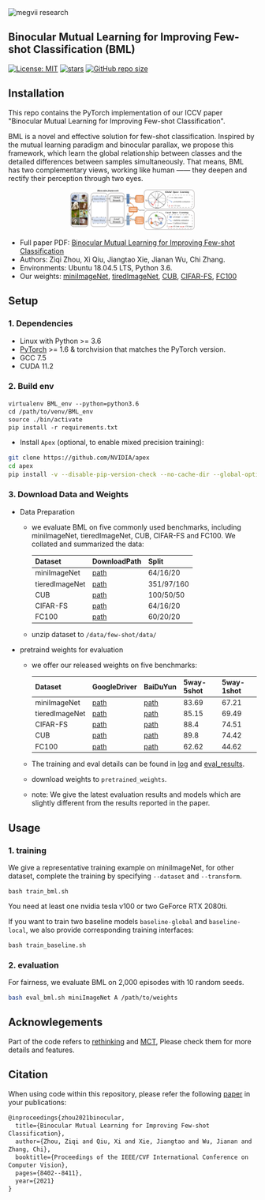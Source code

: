 <img src="https://cdnstatic.megvii.com/websiteFE/static/img/logo_hover.2bd68a45.png" width="16%" alt="megvii research"/>

## Binocular Mutual Learning for Improving Few-shot Classification (BML)
[![License: MIT](https://img.shields.io/badge/License-MIT-yellow.svg?style=flat-square)](https://creativecommons.org/licenses/by-nc-sa/4.0/)
[![stars](https://img.shields.io/github/stars/ZZQzzq/BML.svg?style=flat-square)](https://github.com/ZZQzzq/BML/stargazers)
[![GitHub repo size](https://img.shields.io/github/repo-size/ZZQzzq/BML.svg?style=flat-square)](./README.md)

## Installation

This repo contains the PyTorch implementation of our ICCV paper "Binocular Mutual Learning for Improving Few-shot Classification". 

BML is a novel and effective solution for few-shot classification. Inspired by the mutual learning paradigm and binocular parallax, we propose this framework, which learn the global relationship between classes and the detailed differences between samples simultaneously. That means, BML has two complementary views, working like human —— they deepen and rectify their perception through two eyes.
<p style="width: 50%; display: block; margin-left: auto; margin-right: auto">
  <img src="./assets/bml_framework.png" alt="BML framework diagram"/>
</p>

- Full paper PDF: [Binocular Mutual Learning for Improving Few-shot Classification](https://arxiv.org/abs/2108.12104)
- Authors: Ziqi Zhou, Xi Qiu, Jiangtao Xie, Jianan Wu, Chi Zhang.
- Environments: Ubuntu 18.04.5 LTS, Python 3.6. 
- Our weights: [miniImageNet](), [tiredImageNet](), [CUB](), [CIFAR-FS](), [FC100]()

## Setup
### 1. Dependencies
- Linux with Python >= 3.6
- [PyTorch](https://pytorch.org/get-started/locally/) >= 1.6 & torchvision that matches the PyTorch version.
- GCC 7.5
- CUDA 11.2
### 2. Build env
```
virtualenv BML_env --python=python3.6
cd /path/to/venv/BML_env
source ./bin/activate
pip install -r requirements.txt 
```
- Install `Apex` (optional, to enable mixed precision training):

```bash
git clone https://github.com/NVIDIA/apex
cd apex
pip install -v --disable-pip-version-check --no-cache-dir --global-option="--cpp_ext" --global-option="--cuda_ext" ./
```

### 3. Download Data and Weights
- Data Preparation
   - we evaluate BML on five commonly used benchmarks, including miniImageNet, tieredImageNet, CUB, CIFAR-FS and FC100. We collated and summarized the data:
     
     |Dataset|DownloadPath|Split|
     |---|---|---|
     |miniImageNet|[path](https://drive.google.com/file/d/11oy22al0G4Yqg03ugbV_vhcVeG7ATZAR/view)|64/16/20|
     |tieredImageNet|[path]()|351/97/160|
     |CUB|[path](https://drive.google.com/file/d/1pvVem-KcouXsTrQobQ8dT8GYZ76uYfiX/view)|100/50/50|
     |CIFAR-FS|[path](https://drive.google.com/file/d/1NJmyP3yzL8bOAjn8SiEtbHqa8cT7eEPp/view)|64/16/20|
     |FC100|[path](https://drive.google.com/file/d/1aY-e0J-QjEQnsUaiuRNjpeq6otk5VBNu/view)|60/20/20|
   - unzip dataset to ```/data/few-shot/data/```
- pretraind weights for evaluation
   - we offer our released weights on five benchmarks:
   
     |Dataset|GoogleDriver|BaiDuYun|5way-5shot|5way-1shot|
     |---|---|---|---|---|
     |miniImageNet|[path]()|[path]()|83.69|67.21|
     |tieredImageNet|[path]()|[path]()|85.15|69.49|
     |CIFAR-FS|[path]()|[path]()|88.4|74.51|
     |CUB|[path]()|[path]()|89.8|74.42|
     |FC100|[path]()|[path]()|62.62|44.62|
   - The training and eval details can be found in [log]() and [eval_results](eval_results).
   - download weights to ```pretrained_weights```. 
   - note: We give the latest evaluation results and models which are slightly different from the results reported in the paper. 

## Usage

### 1. training
We give a representative training example on miniImageNet, for other dataset, complete the training by specifying ```--dataset``` and ```--transform```.
```
bash train_bml.sh
```
You need at least one nvidia tesla v100 or two GeForce RTX 2080ti.

If you want to train two baseline models ```baseline-global``` and ```baseline-local```, we also provide corresponding training interfaces:
```
bash train_baseline.sh
```

### 2. evaluation
For fairness, we evaluate BML on 2,000 episodes with 10 random seeds. 
```bash
bash eval_bml.sh miniImageNet A /path/to/weights
```

## Acknowlegements
Part of the code refers to [rethinking](https://people.csail.mit.edu/yuewang/projects/rfs/) and [MCT](https://github.com/seongmin-kye/MCT), Please check them for more details and features.

## Citation
When using code within this repository, please refer the following [paper](https://arxiv.org/abs/2108.12104) in your publications:
```
@inproceedings{zhou2021binocular,
  title={Binocular Mutual Learning for Improving Few-shot Classification},
  author={Zhou, Ziqi and Qiu, Xi and Xie, Jiangtao and Wu, Jianan and Zhang, Chi},
  booktitle={Proceedings of the IEEE/CVF International Conference on Computer Vision},
  pages={8402--8411},
  year={2021}
}
```

